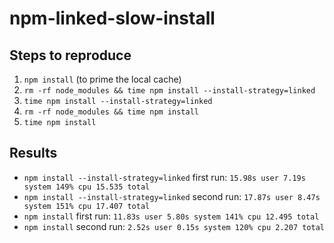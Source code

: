 # npm-linked-slow-install

## Steps to reproduce

1. `npm install` (to prime the local cache)
2. `rm -rf node_modules && time npm install --install-strategy=linked`
3. `time npm install --install-strategy=linked`
4. `rm -rf node_modules && time npm install`
5. `time npm install`

## Results

- `npm install --install-strategy=linked` first run: `15.98s user 7.19s system 149% cpu 15.535 total`
- `npm install --install-strategy=linked` second run: `17.87s user 8.47s system 151% cpu 17.407 total`
- `npm install` first run: `11.83s user 5.80s system 141% cpu 12.495 total`
- `npm install` second run: `2.52s user 0.15s system 120% cpu 2.207 total`
